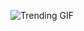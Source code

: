 ![Trending GIF](https://media1.giphy.com/media/v1.Y2lkPThiYjIxNzcydGx1NWZqbDZ1dTlzcjVrMTl3N3d6cm5wMXRhdHA0MmplMm5haGZ4MiZlcD12MV9naWZzX3NlYXJjaCZjdD1n/lptIayuGHV9Utu3iTv/giphy.gif)
